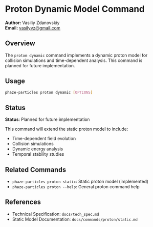 # Proton Dynamic Model Command

**Author:** Vasiliy Zdanovskiy  
**Email:** vasilyvz@gmail.com

## Overview

The `proton dynamic` command implements a dynamic proton model for collision simulations and time-dependent analysis. This command is planned for future implementation.

## Usage

```bash
phaze-particles proton dynamic [OPTIONS]
```

## Status

**Status**: Planned for future implementation

This command will extend the static proton model to include:
- Time-dependent field evolution
- Collision simulations
- Dynamic energy analysis
- Temporal stability studies

## Related Commands

- `phaze-particles proton static`: Static proton model (implemented)
- `phaze-particles proton --help`: General proton command help

## References

- Technical Specification: `docs/tech_spec.md`
- Static Model Documentation: `docs/commands/proton/static.md`
